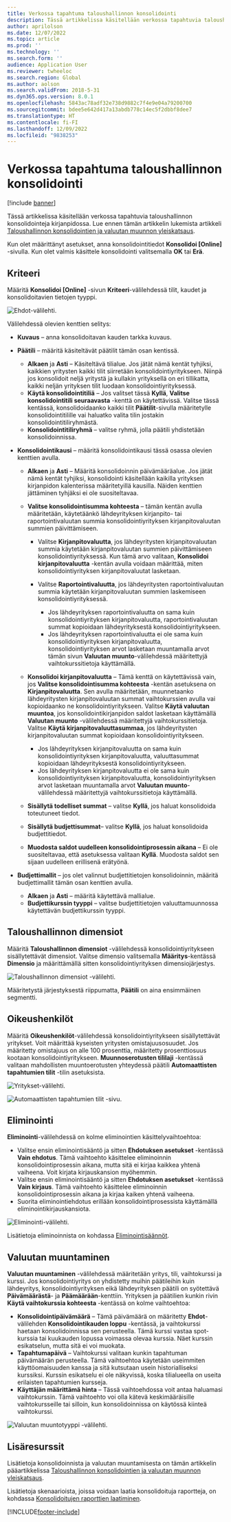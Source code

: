 ```yaml
---
title: Verkossa tapahtuma taloushallinnon konsolidointi
description: Tässä artikkelissa käsitellään verkossa tapahtuvia taloushallinnon konsolidointeja kirjanpidossa.
author: aprilolson
ms.date: 12/07/2022
ms.topic: article
ms.prod: ''
ms.technology: ''
ms.search.form: ''
audience: Application User
ms.reviewer: twheeloc
ms.search.region: Global
ms.author: aolson
ms.search.validFrom: 2018-5-31
ms.dyn365.ops.version: 8.0.1
ms.openlocfilehash: 5843ac78adf32e738d9882c7f4e9e04a79200700
ms.sourcegitcommit: bdee5e642d417a13abdb778c14ec5f2dbbf8dee7
ms.translationtype: HT
ms.contentlocale: fi-FI
ms.lasthandoff: 12/09/2022
ms.locfileid: "9838253"
---
```

# <a name="online-financial-consolidations"></a>Verkossa tapahtuma taloushallinnon konsolidointi

[!include [banner](../includes/banner.md)]

Tässä artikkelissa käsitellään verkossa tapahtuvia taloushallinnon konsolidointeja kirjanpidossa. Lue ennen tämän artikkelin lukemista artikkeli [Taloushallinnon konsolidointien ja valuutan muunnon yleiskatsaus](financial-consolidations-currency-translation.md).

Kun olet määrittänyt asetukset, anna konsolidointitiedot **Konsolidoi [Online]** -sivulla. Kun olet valmis käsittele konsolidointi valitsemalla **OK** tai **Erä**.

## <a name="criteria"></a>Kriteeri
Määritä **Konsolidoi [Online]** -sivun **Kriteeri**-välilehdessä tilit, kaudet ja konsolidoitavien tietojen tyyppi.

![Ehdot-välilehti.](./media/criteria-consolidate-online.png "Ehdot-välilehti")

Välilehdessä olevien kenttien selitys:

- **Kuvaus** – anna konsolidoitavan kauden tarkka kuvaus.
- **Päätili** – määritä käsiteltävät päätilit tämän osan kentissä.

    - **Alkaen** ja **Asti** – Käsiteltävä tilialue. Jos jätät nämä kentät tyhjiksi, kaikkien yritysten kaikki tilit siirretään konsolidointiyritykseen. Niinpä jos konsolidoit neljä yritystä ja kullakin yrityksellä on eri tillikatta, kaikki neljän yrityksen tilit luodaan konsolidointiyrityksessä.
    - **Käytä konsolidointitiliä** – Jos valitset tässä **Kyllä**, **Valitse konsolidointitili seuraavasta** -kenttä on käytettävissä. Valitse tässä kentässä, konsolidoidaanko kaikki tilit **Päätilit**-sivulla määritetylle konsolidointitilille vai haluatko valita tilin jostakin konsolidointitiliryhmästä.
    - **Konsolidointitiliryhmä** – valitse ryhmä, jolla päätili yhdistetään konsolidoinnissa.

- **Konsolidointikausi** – määritä konsolidointikausi tässä osassa olevien kenttien avulla.

    - **Alkaen** ja **Asti** – Määritä konsolidoinnin päivämääräalue. Jos jätät nämä kentät tyhjiksi, konsolidointi käsitellään kaikilla yrityksen kirjanpidon kalenterissa määritetyillä kausilla. Näiden kenttien jättäminen tyhjäksi ei ole suositeltavaa.
    - **Valitse konsolidointisumma kohteesta** – tämän kentän avulla määritetään, käytetäänkö lähdeyrityksen kirjanpito- tai raportointivaluutan summia konsolidointiyrityksen kirjanpitovaluutan summien päivittämiseen.

        - Valitse **Kirjanpitovaluutta**, jos lähdeyritysten kirjanpitovaluutan summia käytetään kirjanpitovaluutan summien päivittämiseen konsolidointiyrityksessä. Kun tämä arvo valitaan, **Konsolidoi kirjanpitovaluutta** -kentän avulla voidaan määrittää, miten konsolidointiyrityksen kirjanpitovaluutat lasketaan.
        - Valitse **Raportointivaluutta**, jos lähdeyritysten raportointivaluutan summia käytetään kirjanpitovaluutan summien laskemiseen konsolidointiyrityksessä.

            - Jos lähdeyrityksen raportointivaluutta on sama kuin konsolidointiyrityksen kirjanpitovaluutta, raportointivaluutan summat kopioidaan lähdeyrityksestä konsolidointiyritykseen.
            - Jos lähdeyrityksen raportointivaluutta ei ole sama kuin konsolidointiyrityksen kirjanpitovaluutta, konsolidointiyrityksen arvot lasketaan muuntamalla arvot tämän sivun **Valuutan muunto**-välilehdessä määritettyjä vaihtokurssitietoja käyttämällä.

    - **Konsolidoi kirjanpitovaluutta** – Tämä kenttä on käytettävissä vain, jos **Valitse konsolidointisumma kohteesta** -kentän asetuksena on **Kirjanpitovaluutta**. Sen avulla määritetään, muunnetaanko lähdeyritysten kirjanpitovaluutan summat vaihtokurssien avulla vai kopioidaanko ne konsolidointiyritykseen. Valitse **Käytä valuutan muuntoa**, jos konsolidointikirjanpidon saldot lasketaan käyttämällä **Valuutan muunto** -välilehdessä määritettyjä vaihtokurssitietoja. Valitse **Käytä kirjanpitovaluuttasummaa**, jos lähdeyritysten kirjanpitovaluutan summat kopioidaan konsolidointiyritykseen.

        - Jos lähdeyrityksen kirjanpitovaluutta on sama kuin konsolidointiyrityksen kirjanpitovaluutta, valuuttasummat kopioidaan lähdeyrityksestä konsolidointiyritykseen.
        - Jos lähdeyrityksen kirjanpitovaluutta ei ole sama kuin konsolidointiyrityksen kirjanpitovaluutta, konsolidointiyrityksen arvot lasketaan muuntamalla arvot **Valuutan muunto**-välilehdessä määritettyjä vaihtokurssitietoja käyttämällä.

    - **Sisällytä todelliset summat** – valitse **Kyllä**, jos haluat konsolidoida toteutuneet tiedot.
    - **Sisällytä budjettisummat**– valitse **Kyllä**, jos haluat konsolidoida budjettitiedot.
    - **Muodosta saldot uudelleen konsolidointiprosessin aikana** – Ei ole suositeltavaa, että asetuksessa valitaan **Kyllä**. Muodosta saldot sen sijaan uudelleen erillisenä erätyönä.

- **Budjettimallit** – jos olet valinnut budjettitietojen konsolidoinnin, määritä budjettimallit tämän osan kenttien avulla.

    - **Alkaen** ja **Asti** – määritä käytettävä mallialue.
    - **Budjettikurssin tyyppi** – valitse budjettitietojen valuuttamuunnossa käytettävän budjettikurssin tyyppi.

## <a name="financial-dimensions"></a>Taloushallinnon dimensiot
Määritä **Taloushallinnon dimensiot** -välilehdessä konsolidointiyritykseen sisällytettävät dimensiot. Valitse dimensio valitsemalla **Määritys**-kentässä **Dimensio** ja määrittämällä sitten konsolidointiyrityksen dimensiojärjestys.

![Taloushallinnon dimensiot -välilehti.](./media/financial-dimensions-cons.png "Taloushallinnon dimensiot -välilehti")

Määritetystä järjestyksestä riippumatta, **Päätili** on aina ensimmäinen segmentti.

## <a name="legal-entities"></a>Oikeushenkilöt
Määritä **Oikeushenkilöt**-välilehdessä konsolidointiyritykseen sisällytettävät yritykset. Voit määrittää kyseisten yritysten omistajuusosuudet. Jos määritetty omistajuus on alle 100 prosenttia, määritetty prosenttiosuus kootaan konsolidointiyritykseen. **Muunnoserotusten tililaji** -kentässä valitaan mahdollisten muuntoerotusten yhteydessä päätili **Automaattisten tapahtumien tilit** -tilin asetuksista.

![Yritykset-välilehti.](./media/legal-entities-cons.png "Yritykset-välilehti")

![Automaattisten tapahtumien tilit -sivu.](./media/accounts-for-automatic-cons.png "Automaattisten tapahtumien tilit -sivu")

## <a name="elimination"></a>Eliminointi
**Eliminointi**-välilehdessä on kolme eliminointien käsittelyvaihtoehtoa:

- Valitse ensin eliminointisääntö ja sitten **Ehdotuksen asetukset** -kentässä **Vain ehdotus**. Tämä vaihtoehto käsittelee eliminoinnin konsolidointiprosessin aikana, mutta sitä ei kirjaa kaikkea yhtenä vaiheena. Voit kirjata kirjauskansion myöhemmin.
- Valitse ensin eliminointisääntö ja sitten **Ehdotuksen asetukset** -kentässä **Vain kirjaus**. Tämä vaihtoehto käsittelee eliminoinnin konsolidointiprosessin aikana ja kirjaa kaiken yhtenä vaiheena.
- Suorita eliminointiehdotus erillään konsolidointiprosessista käyttämällä eliminointikirjauskansiota.

![Eliminointi-välilehti.](./media/elimination-cons-onl.png "Eliminointi-välilehti")

Lisätietoja eliminoinnista on kohdassa [Eliminointisäännöt](./elimination-rules.md).

## <a name="currency-translation"></a>Valuutan muuntaminen
**Valuutan muuntaminen** -välilehdessä määritetään yritys, tili, vaihtokurssi ja kurssi. Jos konsolidointiyritys on yhdistetty muihin päätileihin kuin lähdeyritys, konsolidointiyrityksen eikä lähdeyrityksen päätili on syötettävä **Päivämäärästä**- ja **Päämäärään**-kenttiin. Yrityksen ja päätilien kunkin rivin **Käytä vaihtokurssia kohteesta** -kentässä on kolme vaihtoehtoa:

- **Konsolidointipäivämäärä** – Tämä päivämäärä on määritetty **Ehdot**-välilehden **Konsolidointikauden loppu** -kentässä, ja vaihtokurssi haetaan konsolidoinnissa sen perusteella. Tämä kurssi vastaa spot-kurssia tai kuukauden lopussa voimassa olevaa kurssia. Näet kurssin esikatselun, mutta sitä ei voi muokata.
- **Tapahtumapäivä** – Vaihtokurssi valitaan kunkin tapahtuman päivämäärän perusteella. Tämä vaihtoehtoa käytetään useimmiten käyttöomaisuuden kanssa ja sitä kutsutaan usein historialliseksi kurssiksi. Kurssin esikatselu ei ole näkyvissä, koska tilialueella on useita erilaisten tapahtumien kursseja.
- **Käyttäjän määrittämä hinta** – Tässä vaihtoehdossa voit antaa haluamasi vaihtokurssin. Tämä vaihtoehto voi olla kätevä keskimääräisille vaihtokursseille tai silloin, kun konsolidoinnissa on käytössä kiinteä vaihtokurssi.

![Valuutan muuntotyyppi -välilehti.](./media/currency-translation-cons-online.png "Valuutan muuntotyyppi -välilehti")

## <a name="additional-resources"></a>Lisäresurssit

Lisätietoja konsolidoinnista ja valuutan muuntamisesta on tämän artikkelin pääartikkelissa [Taloushallinnon konsolidointien ja valuutan muunnon yleiskatsaus](./financial-consolidations-currency-translation.md).

Lisätietoja skenaarioista, joissa voidaan laatia konsolidoituja raportteja, on kohdassa [Konsolidoitujen raporttien laatiminen](./generating-consolidated-financial-statements.md).


[!INCLUDE[footer-include](../../includes/footer-banner.md)]
